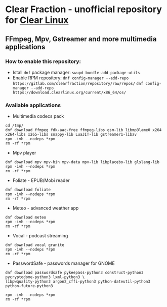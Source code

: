 # Clear Fraction - unofficial repository for [Clear Linux](https://clearlinux.org/)
## FFmpeg, Mpv, Gstreamer and more multimedia applications



### How to enable this repository:

* Istall `dnf` package manager: `swupd bundle-add package-utils`
* Enable RPM repository:
`dnf config-manager --add-repo https://gitlab.com/clearfraction/repository/raw/repos/`
`dnf config-manager --add-repo https://download.clearlinux.org/current/x86_64/os/`



### Available applications

* Multimedia codecs pack

```
cd /tmp/
dnf download ffmpeg fdk-aac-free ffmpeg-libs gsm-lib libmp3lame0 x264 x264-libs x265-libs snappy-lib LuaJIT-lib gstreamer1-libav
rpm -ivh --nodeps *rpm
rm -rf *rpm
```

* Mpv player

```
dnf download mpv mpv-bin mpv-data mpv-lib libplacebo-lib glslang-lib
rpm -ivh --nodeps *rpm
rm -rf *rpm
```

* Foliate - EPUB/Mobi reader

```
dnf download foliate
rpm -ivh --nodeps *rpm
rm -rf *rpm
```

* Meteo - advanced weather app

```
dnf download meteo
rpm -ivh --nodeps *rpm
rm -rf *rpm
```

* Vocal - podcast streaming

```
dnf download vocal granite
rpm -ivh --nodeps *rpm
rm -rf *rpm
```

* PasswordSafe - passwords manager for GNOME

```
dnf download passwordsafe pykeepass-python3 construct-python3 pycryptodome-python3 lxml-python3 \
libpwquality-python3 argon2_cffi-python3 python-dateutil-python3 python-future-python3

rpm -ivh --nodeps *rpm
rm -rf *rpm
```
